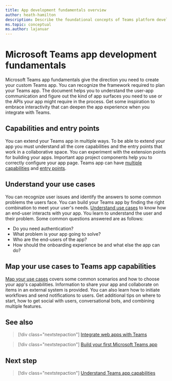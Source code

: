 ```yaml
---
title: App development fundamentals overview
author: heath-hamilton
description: Describe the foundational concepts of Teams platform development.
ms.topic: conceptual
ms.author: lajanuar
---
```


# Microsoft Teams app development fundamentals

Microsoft Teams app fundamentals give the direction you need to create your custom Teams app. You can recognize the framework required to plan your Teams app. The document helps you to understand the user-app communication and figure out the kind of app surfaces you need to use or the APIs your app might require in the process. Get some inspiration to embrace interactivity that can deepen the app experience when you integrate with Teams.

## Capabilities and entry points

You can extend your Teams app in multiple ways. To be able to extend your app you must understand all the core capabilities and the entry points that work in a collaborative space. You can experiment with the extension points for building your apps. Important app project components help you to correctly configure your app page. Teams app can have [multiple capabilities](../concepts/capabilities-overview.md) and [entry points](../concepts/extensibility-points.md).

## Understand your use cases

You can recognize user issues and identify the answers to some common problems the users face. You can build your Teams app by finding the right combination to meet your user's needs. [Understand use cases](../concepts/design/understand-use-cases.md) to know how an end-user interacts with your app. You learn to understand the user and their problem. Some common questions answered are as follows:

* Do you need authentication?
* What problem is your app going to solve?
* Who are the end-users of the app?
* How should the onboarding experience be and what else the app can do?

## Map your use cases to Teams app capabilities

[Map your use cases](../concepts/design/map-use-cases.md) covers some common scenarios and how to choose your app's capabilities. Information to share your app and collaborate on items in an external system is provided. You can also learn how to initiate workflows and send notifications to users. Get additional tips on where to start, how to get social with users, conversational bots, and combining multiple features.

## See also

> [!div class="nextstepaction"]
> [Integrate web apps with Teams](../samples/integrating-web-apps.md)

> [!div class="nextstepaction"]
> [Build your first Microsoft Teams app](../build-your-first-app/build-first-app-overview.md)

## Next step

> [!div class="nextstepaction"]
> [Understand Teams app capabilities](capabilities-overview.md)

